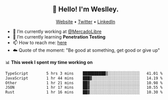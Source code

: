 <h2 align="center">👋 Hello! I'm Weslley.</h2>
<p align="center">
  <a href="http://weslleyneri.com.br">Website</a> •
  <a href="https://twitter.com/Weslley_Neri">Twitter</a> •
  <a href="https://www.linkedin.com/in/weslley-neri-3658908b">LinkedIn</a>
</p>


- 🔭 I’m currently working at [@MercadoLibre](https://github.com/mercadolibre)
- 🌱 I’m currently learning **Penetration Testing**
- 📫 How to reach me: [here](mailto:weslley39@gmail.com)
- ☁️ Quote of the moment: "Be good at something, get good or give up"

📊 **This week I spent my time working on**
<!--START_SECTION:waka-->

```txt
TypeScript        5 hrs 3 mins    ██████████▒░░░░░░░░░░░░░░   41.01 %
JavaScript        1 hr 44 mins    ███▓░░░░░░░░░░░░░░░░░░░░░   14.19 %
Other             1 hr 21 mins    ██▓░░░░░░░░░░░░░░░░░░░░░░   10.98 %
JSON              1 hr 17 mins    ██▓░░░░░░░░░░░░░░░░░░░░░░   10.55 %
Rust              1 hr 16 mins    ██▓░░░░░░░░░░░░░░░░░░░░░░   10.30 %
```

<!--END_SECTION:waka-->

<!-- Inspired by https://github.com/gruselhaus/gruselhaus -->